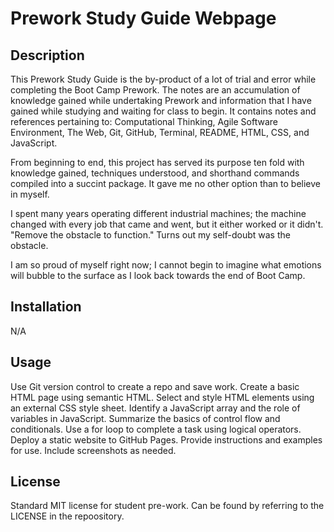 # Prework Study Guide Webpage

## Description
This Prework Study Guide is the by-product of a lot of trial and error while completing the Boot Camp Prework. The notes are an accumulation of knowledge gained while undertaking Prework and information that I have gained while studying and waiting for class to begin. It contains notes and references pertaining to: Computational Thinking, Agile Software Environment, The Web, Git, GitHub, Terminal, README, HTML, CSS, and JavaScript.

From beginning to end, this project has served its purpose ten fold with knowledge gained, techniques understood, and shorthand commands compiled into a succint package. It gave me no other option than to believe in myself.

I spent many years operating different industrial machines; the machine changed with every job that came and went, but it either worked or it didn't. 
"Remove the obstacle to function." 
Turns out my self-doubt was the obstacle. 

I am so proud of myself right now; I cannot begin to imagine what emotions will bubble to the surface as I look back towards the end of Boot Camp. 

## Installation

N/A

## Usage

Use Git version control to create a repo and save work.
Create a basic HTML page using semantic HTML.
Select and style HTML elements using an external CSS style sheet.
Identify a JavaScript array and the role of variables in JavaScript.
Summarize the basics of control flow and conditionals.
Use a for loop to complete a task using logical operators.
Deploy a static website to GitHub Pages.
Provide instructions and examples for use. Include screenshots as needed.

## License

Standard MIT license for student pre-work. Can be found by referring to the LICENSE in the repoository.
